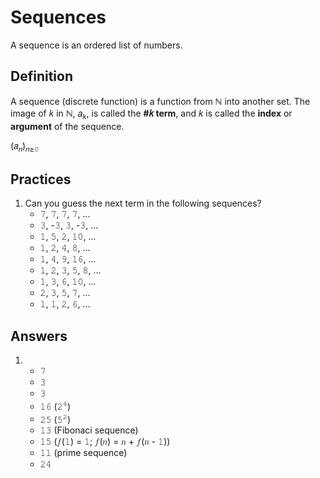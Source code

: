 # Sequences

A sequence is an ordered list of numbers.

## Definition

A sequence (discrete function) is a function from &#x2115; into another set. The image of &#x1D458; in &#x2115;, &#x1D44E;<sub>&#x1D458;</sub>, is called the **#&#x1D458; term**, and &#x1D458; is called the **index** or **argument** of the sequence.

(&#x1D44E;<sub>&#x1D45B;</sub>)<sub>&#x1D45B;&#x2265;&#x1D7F6;</sub>

## Practices

1. Can you guess the next term in the following sequences?
   - &#x1D7FD;, &#x1D7FD;, &#x1D7FD;, &#x1D7FD;, ...
   - &#x1D7F9;, -&#x1D7F9;, &#x1D7F9;, -&#x1D7F9;, ...
   - &#x1D7F7;, &#x1D7FB;, &#x1D7F8;, &#x1D7F7;&#x1D7F6;, ...
   - &#x1D7F7;, &#x1D7F8;, &#x1D7FA;, &#x1D7FE;, ...
   - &#x1D7F7;, &#x1D7FA;, &#x1D7FF;, &#x1D7F7;&#x1D7FC;, ...
   - &#x1D7F7;, &#x1D7F8;, &#x1D7F9;, &#x1D7FB;, &#x1D7FE;, ...
   - &#x1D7F7;, &#x1D7F9;, &#x1D7FC;, &#x1D7F7;&#x1D7F6;, ...
   - &#x1D7F8;, &#x1D7F9;, &#x1D7FB;, &#x1D7FD;, ...
   - &#x1D7F7;, &#x1D7F7;, &#x1D7F8;, &#x1D7FC;, ...

## Answers

1.
   - &#x1D7FD;
   - &#x1D7F9;
   - &#x1D7F9;
   - &#x1D7F7;&#x1D7FC; (&#x1D7F8;<sup>&#x1D7FA;</sup>)
   - &#x1D7F8;&#x1D7FB; (&#x1D7FB;<sup>&#x1D7F8;</sup>)
   - &#x1D7F7;&#x1D7F9; (Fibonaci sequence)
   - &#x1D7F7;&#x1D7FB; (&#x1D453;(&#x1D7F7;) = &#x1D7F7;; &#x1D453;(&#x1D45B;) = &#x1D45B; + &#x1D453;(&#x1D45B; - &#x1D7F7;))
   - &#x1D7F7;&#x1D7F7; (prime sequence)
   - &#x1D7F8;&#x1D7FA;